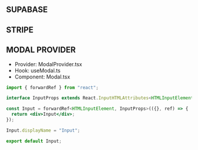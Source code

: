 ## SUPABASE

## STRIPE

## MODAL PROVIDER

- Provider: ModalProvider.tsx
- Hook: useModal.ts
- Component: Modal.tsx

```jsx
import { forwardRef } from "react";

interface InputProps extends React.InputHTMLAttributes<HTMLInputElement> {}

const Input = forwardRef<HTMLInputElement, InputProps>(({}, ref) => {
  return <div>Input</div>;
});

Input.displayName = "Input";

export default Input;

```
